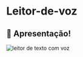 # Leitor-de-voz

## :hammer: Apresentação!



![leitor de texto com voz](https://user-images.githubusercontent.com/95131108/200180035-bd26e25f-a1cc-4fd0-8d0a-5443b7cdb058.png)
